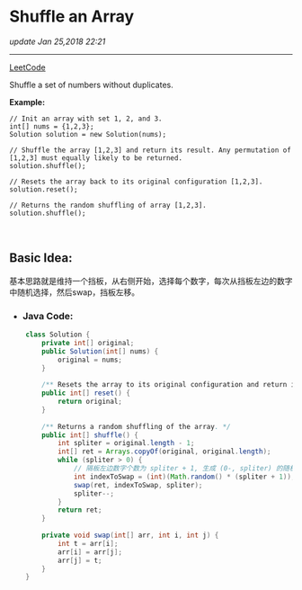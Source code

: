 # Shuffle an Array
_update Jan 25,2018 22:21_

---
[LeetCode](https://leetcode.com/problems/shuffle-an-array/description/)

Shuffle a set of numbers without duplicates.

**Example:**

    // Init an array with set 1, 2, and 3.
    int[] nums = {1,2,3};
    Solution solution = new Solution(nums);
    
    // Shuffle the array [1,2,3] and return its result. Any permutation of [1,2,3] must equally likely to be returned.
    solution.shuffle();
    
    // Resets the array back to its original configuration [1,2,3].
    solution.reset();
    
    // Returns the random shuffling of array [1,2,3].
    solution.shuffle();
    
<br>

## Basic Idea:
基本思路就是维持一个挡板，从右侧开始，选择每个数字，每次从挡板左边的数字中随机选择，然后swap，挡板左移。

* ### Java Code:
```java
    class Solution {
        private int[] original;
        public Solution(int[] nums) {
            original = nums;
        }
        
        /** Resets the array to its original configuration and return it. */
        public int[] reset() {
            return original;
        }
        
        /** Returns a random shuffling of the array. */
        public int[] shuffle() {
            int spliter = original.length - 1;
            int[] ret = Arrays.copyOf(original, original.length);
            while (spliter > 0) {
                // 隔板左边数字个数为 spliter + 1, 生成 (0-, spliter) 的随机数
                int indexToSwap = (int)(Math.random() * (spliter + 1));
                swap(ret, indexToSwap, spliter);
                spliter--;
            }
            return ret;
        }
        
        private void swap(int[] arr, int i, int j) {
            int t = arr[i];
            arr[i] = arr[j];
            arr[j] = t;
        }
    }
```